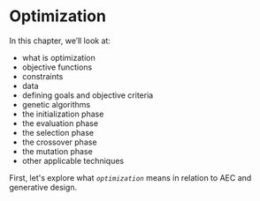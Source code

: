 # Optimization

In this chapter, we’ll look at:

* what is optimization
* objective functions
* constraints
* data
* defining goals and objective criteria
* genetic algorithms
* the initialization phase
* the evaluation phase
* the selection phase
* the crossover phase
* the mutation phase
* other applicable techniques

First, let's explore what *`optimization`* means in relation to AEC and generative design.
